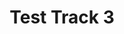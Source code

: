 ---
title: "Test Track 3"
artist: "Artist 3"
label: "Label 3"
labelLink: "https://example.com/label3"
youtube: "https://youtube.com/watch?v=example3"
bandcamp: "https://bandcamp.com/track3"
spotify: "https://open.spotify.com/track/example3"
pubDate: 2023-01-03
heroImage: "/images/test-track-3.jpg"
--- 